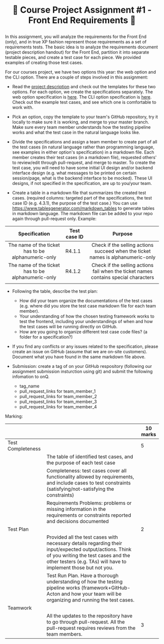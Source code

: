 <h1 align="center">

:ship: Course Project Assignment #1 - Front End Requirements :ship: 

</h1>

In this assignment, you will analyze the requirements for the Front End (only), and in true XP fashion represent those requirements as a set of requirements tests. 
The basic idea is to analyze the requirements document (project description handout) for the Front End, partition it into separate testable pieces, and create a test case
for each piece. We provided examples of creating those test cases.

For our courses project, we have two options this year: the web option and the CLI option. There are a couple of steps involved in this assignment:

- Read the [project description](/Project) and check out the templates for these two options. 
For each option, we create the specifications separately. The web option specification is [here](/Project/Specification-Web.md). 
The CLI option specification is [here](/Project/Specification-CLI.md).
Check out the example test cases, and see which one is comfortable to work with.

- Pick an option, copy the template to your team's GitHub repository, try it locally to make sure it is working, and merge to your master branch. 
Make sure every team member understands how the testing pipeline works and what the test case in the natural language looks like. 



- Divide the specifications and assign a team member to create part of all the test cases (in natural language rather than programming language, see examples in either option's specification) in a markdown file. 
Each member creates their test cases (in a markdown file), requested others' to review/edit through pull-request, and merge to master. 
To create the test case, you will need to have some initial UI design and/or backend interface design (e.g. what messages to be printed on certain session/page, what is the backend interface to be mocked). 
These UI designs, if not specified in the specification, are up to you/your team.

- Create a table in a markdown file that summarizes the created test cases. (required columns: targeted part of the specifications, the test case ID (e.g. 4.3.1), the purpose of the test case.)
You can use https://www.tablesgenerator.com/markdown_tables to generate tables in markdown language. 
The markdown file can be added to your repo again through pull-request only. Example:


| Specification | Test case ID | Purpose |
|:-:|-|:-:|
| The name of the ticket has to be alphanumeric-only | R4.1.1 | Check if the selling actions succeed when the ticket names is alphanumeric-only |
| The name of the ticket has to be alphanumeric-only | R4.1.2 | Check if the selling actions fail when the ticket names contains special characters |
|  |  |  |


- Following the table, describe the test plan:
  - How did your team organize the documentations of the test cases  (e.g. where did you store the test case markdown file for each team member). 
  - Your understanding of how the chosen testing framework works to test the frontend, including your understandings of when and how the test cases will be running directly on GitHub.
  - How are you going to organize different test case code files? (a folder for a specification?)

- If you find any conflicts or any issues related to the specification, please create an issue on GitHub (assume that we are on-site customers).
Document what you have found in the same markdown file above. 

- Submission: create a tag of on your GitHub respository (following our assignment submission insturction using git) and submit the following infomation to onQ.
  - tag_name
  - pull_request_links for team_member_1
  - pull_request_links for team_member_2
  - pull_request_links for team_member_3
  - pull_request_links for team_member_4


Marking: 


|  |  | 10 marks |
|--|--|------|
| Test Completeness  |  | 5 |
|  | The table of identified test cases, and the purpose of each test case |  |
|  | Completeness: test cases cover all functionality allowed by requirements, and include cases to test constraints (satisfying/not-satisfying the constraints) |  |
|  | Requirements Problems: problems or missing information in the requirements or constraints reported and decisions documented |  |
| Test Plan |  | 2  |
|  | Provided all the test cases with necessary details regarding their input/expected output/actions.  Think of you writing the test cases and the other testers (e.g. TAs) will have to implement those but not you.  |  |
|  | Test Run Plan. Have a thorough understanding of how the testing pipeline works (framework+GitHub-Acton and how your team will be organizing and running the test cases. |  |
| Teamwork |  |  |
|  | All the updates to the repository have to go through pull-request. All the pull-request requires reviews from the team members.  | 3  |
